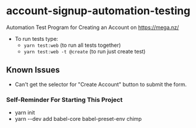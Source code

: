 # account-signup-automation-testing
Automation Test Program for Creating an Account on https://mega.nz/ 


- To run tests type:
    - `yarn test:web` (to run all tests together)
    - `yarn test:web -t @create` (to run just create test)


## Known Issues

- Can't get the selector for "Create Account" button to submit the form. 


### Self-Reminder For Starting This Project
- yarn init
- yarn --dev add babel-core babel-preset-env chimp
